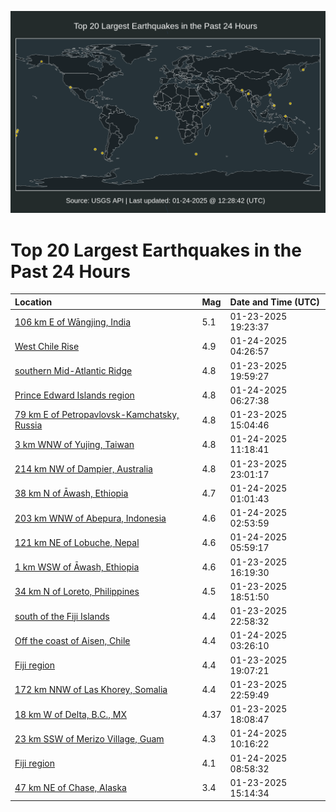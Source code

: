 ![Map](./map.png)

# Top 20 Largest Earthquakes in the Past 24 Hours

| Location | Mag | Date and Time (UTC) |
|:---|:---|:---|
| [106 km E of Wāngjing, India](https://earthquake.usgs.gov/earthquakes/eventpage/us6000plwf) | 5.1 | 01-23-2025 19:23:37 |
| [West Chile Rise](https://earthquake.usgs.gov/earthquakes/eventpage/us6000plzg) | 4.9 | 01-24-2025 04:26:57 |
| [southern Mid-Atlantic Ridge](https://earthquake.usgs.gov/earthquakes/eventpage/us6000plwx) | 4.8 | 01-23-2025 19:59:27 |
| [Prince Edward Islands region](https://earthquake.usgs.gov/earthquakes/eventpage/us6000plzq) | 4.8 | 01-24-2025 06:27:38 |
| [79 km E of Petropavlovsk-Kamchatsky, Russia](https://earthquake.usgs.gov/earthquakes/eventpage/us6000plt6) | 4.8 | 01-23-2025 15:04:46 |
| [3 km WNW of Yujing, Taiwan](https://earthquake.usgs.gov/earthquakes/eventpage/us6000pm0v) | 4.8 | 01-24-2025 11:18:41 |
| [214 km NW of Dampier, Australia](https://earthquake.usgs.gov/earthquakes/eventpage/us6000ply9) | 4.8 | 01-23-2025 23:01:17 |
| [38 km N of Āwash, Ethiopia](https://earthquake.usgs.gov/earthquakes/eventpage/us6000plyr) | 4.7 | 01-24-2025 01:01:43 |
| [203 km WNW of Abepura, Indonesia](https://earthquake.usgs.gov/earthquakes/eventpage/us6000plz7) | 4.6 | 01-24-2025 02:53:59 |
| [121 km NE of Lobuche, Nepal](https://earthquake.usgs.gov/earthquakes/eventpage/us6000plzm) | 4.6 | 01-24-2025 05:59:17 |
| [1 km WSW of Āwash, Ethiopia](https://earthquake.usgs.gov/earthquakes/eventpage/us6000plte) | 4.6 | 01-23-2025 16:19:30 |
| [34 km N of Loreto, Philippines](https://earthquake.usgs.gov/earthquakes/eventpage/us6000plwd) | 4.5 | 01-23-2025 18:51:50 |
| [south of the Fiji Islands](https://earthquake.usgs.gov/earthquakes/eventpage/us6000plya) | 4.4 | 01-23-2025 22:58:32 |
| [Off the coast of Aisen, Chile](https://earthquake.usgs.gov/earthquakes/eventpage/us6000plz9) | 4.4 | 01-24-2025 03:26:10 |
| [Fiji region](https://earthquake.usgs.gov/earthquakes/eventpage/us6000plwe) | 4.4 | 01-23-2025 19:07:21 |
| [172 km NNW of Las Khorey, Somalia](https://earthquake.usgs.gov/earthquakes/eventpage/us6000plyb) | 4.4 | 01-23-2025 22:59:49 |
| [18 km W of Delta, B.C., MX](https://earthquake.usgs.gov/earthquakes/eventpage/ci41034376) | 4.37 | 01-23-2025 18:08:47 |
| [23 km SSW of Merizo Village, Guam](https://earthquake.usgs.gov/earthquakes/eventpage/us6000pm11) | 4.3 | 01-24-2025 10:16:22 |
| [Fiji region](https://earthquake.usgs.gov/earthquakes/eventpage/us6000pm0p) | 4.1 | 01-24-2025 08:58:32 |
| [47 km NE of Chase, Alaska](https://earthquake.usgs.gov/earthquakes/eventpage/ak02512adk2h) | 3.4 | 01-23-2025 15:14:34 |
